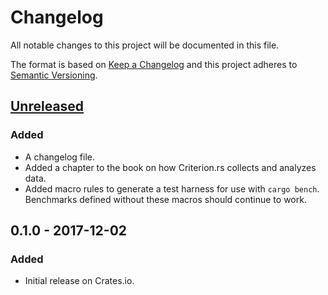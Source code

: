 # Changelog
All notable changes to this project will be documented in this file.

The format is based on [Keep a Changelog](http://keepachangelog.com/en/1.0.0/)
and this project adheres to [Semantic Versioning](http://semver.org/spec/v2.0.0.html).

## [Unreleased]
### Added
- A changelog file.
- Added a chapter to the book on how Criterion.rs collects and analyzes data.
- Added macro rules to generate a test harness for use with `cargo bench`.
  Benchmarks defined without these macros should continue to work.

## 0.1.0 - 2017-12-02
### Added
- Initial release on Crates.io.


[Unreleased]: https://github.com/japaric/criterion.rs/compare/0.1.0...HEAD